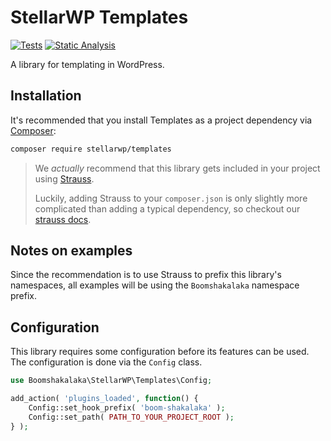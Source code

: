 # StellarWP Templates

[![Tests](https://github.com/stellarwp/templates/workflows/Tests/badge.svg)](https://github.com/stellarwp/templates/actions?query=branch%3Amain) [![Static Analysis](https://github.com/stellarwp/templates/actions/workflows/static-analysis.yml/badge.svg)](https://github.com/stellarwp/templates/actions/workflows/static-analysis.yml)

A library for templating in WordPress.

## Installation

It's recommended that you install Templates as a project dependency via [Composer](https://getcomposer.org/):

```bash
composer require stellarwp/templates
```

> We _actually_ recommend that this library gets included in your project using [Strauss](https://github.com/BrianHenryIE/strauss).
>
> Luckily, adding Strauss to your `composer.json` is only slightly more complicated than adding a typical dependency, so checkout our [strauss docs](https://github.com/stellarwp/global-docs/blob/main/docs/strauss-setup.md).

## Notes on examples

Since the recommendation is to use Strauss to prefix this library's namespaces, all examples will be using the `Boomshakalaka` namespace prefix.

## Configuration

This library requires some configuration before its features can be used. The configuration is done via the `Config` class.

```php
use Boomshakalaka\StellarWP\Templates\Config;

add_action( 'plugins_loaded', function() {
	Config::set_hook_prefix( 'boom-shakalaka' );
	Config::set_path( PATH_TO_YOUR_PROJECT_ROOT );
} );
```

